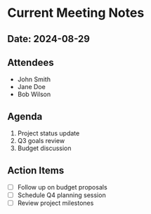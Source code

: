 # Current Meeting Notes

## Date: 2024-08-29

## Attendees
- John Smith
- Jane Doe
- Bob Wilson

## Agenda
1. Project status update
2. Q3 goals review
3. Budget discussion

## Action Items
- [ ] Follow up on budget proposals
- [ ] Schedule Q4 planning session
- [ ] Review project milestones